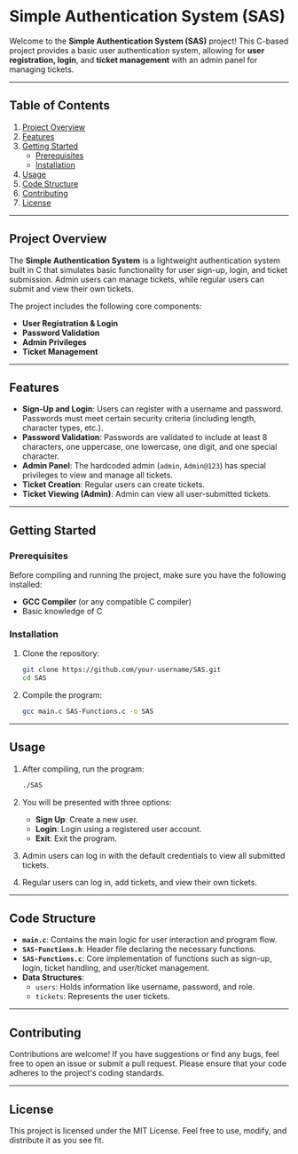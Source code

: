 # **Simple Authentication System (SAS)**

Welcome to the **Simple Authentication System (SAS)** project! This C-based project provides a basic user authentication system, allowing for **user registration, login**, and **ticket management** with an admin panel for managing tickets.

---

## **Table of Contents**

1. [Project Overview](#project-overview)
2. [Features](#features)
3. [Getting Started](#getting-started)
   - [Prerequisites](#prerequisites)
   - [Installation](#installation)
4. [Usage](#usage)
5. [Code Structure](#code-structure)
6. [Contributing](#contributing)
7. [License](#license)

---

## **Project Overview**

The **Simple Authentication System** is a lightweight authentication system built in C that simulates basic functionality for user sign-up, login, and ticket submission. Admin users can manage tickets, while regular users can submit and view their own tickets.

The project includes the following core components:

- **User Registration & Login**
- **Password Validation**
- **Admin Privileges**
- **Ticket Management**

---

## **Features**

- **Sign-Up and Login**: Users can register with a username and password. Passwords must meet certain security criteria (including length, character types, etc.).
- **Password Validation**: Passwords are validated to include at least 8 characters, one uppercase, one lowercase, one digit, and one special character.
- **Admin Panel**: The hardcoded admin (`admin`, `Admin@123`) has special privileges to view and manage all tickets.
- **Ticket Creation**: Regular users can create tickets.
- **Ticket Viewing (Admin)**: Admin can view all user-submitted tickets.

---

## **Getting Started**

### **Prerequisites**

Before compiling and running the project, make sure you have the following installed:

- **GCC Compiler** (or any compatible C compiler)
- Basic knowledge of C

### **Installation**

1. Clone the repository:

   ```bash
   git clone https://github.com/your-username/SAS.git
   cd SAS
   ```

2. Compile the program:
   ```bash
   gcc main.c SAS-Functions.c -o SAS
   ```

---

## **Usage**

1. After compiling, run the program:

   ```bash
   ./SAS
   ```

2. You will be presented with three options:

   - **Sign Up**: Create a new user.
   - **Login**: Login using a registered user account.
   - **Exit**: Exit the program.

3. Admin users can log in with the default credentials to view all submitted tickets.

4. Regular users can log in, add tickets, and view their own tickets.

---

## **Code Structure**

- **`main.c`**: Contains the main logic for user interaction and program flow.
- **`SAS-Functions.h`**: Header file declaring the necessary functions.
- **`SAS-Functions.c`**: Core implementation of functions such as sign-up, login, ticket handling, and user/ticket management.
- **Data Structures**:
  - `users`: Holds information like username, password, and role.
  - `tickets`: Represents the user tickets.

---

## **Contributing**

Contributions are welcome! If you have suggestions or find any bugs, feel free to open an issue or submit a pull request. Please ensure that your code adheres to the project's coding standards.

---

## **License**

This project is licensed under the MIT License. Feel free to use, modify, and distribute it as you see fit.
